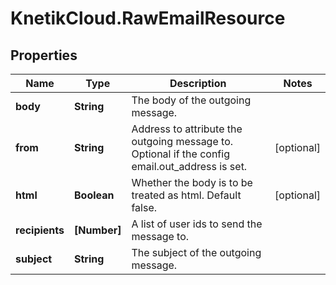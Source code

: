 # KnetikCloud.RawEmailResource

## Properties
Name | Type | Description | Notes
------------ | ------------- | ------------- | -------------
**body** | **String** | The body of the outgoing message. | 
**from** | **String** | Address to attribute the outgoing message to. Optional if the config email.out_address is set. | [optional] 
**html** | **Boolean** | Whether the body is to be treated as html. Default false. | [optional] 
**recipients** | **[Number]** | A list of user ids to send the message to. | 
**subject** | **String** | The subject of the outgoing message. | 



